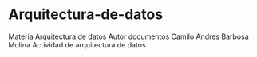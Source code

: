 # Arquitectura-de-datos
Materia Arquitectura de datos
Autor documentos 
Camilo Andres Barbosa Molina
Actividad de arquitectura de datos
